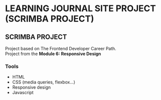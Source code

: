 # LEARNING JOURNAL SITE PROJECT (SCRIMBA PROJECT)

## SCRIMBA PROJECT

Project based on The Frontend Developer Career Path.  
Project from the **Module 6: Responsive Design**

### Tools

- HTML
- CSS (media queries, flexbox...)
- Responsive design
- Javascript